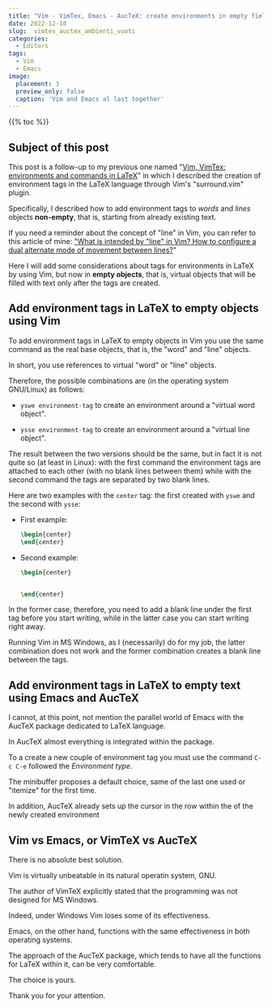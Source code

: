 ```yaml
---
title: "Vim - VimTex, Emacs - AucTeX: create environments in empty fields"
date: 2022-12-10
slug:  vimtex_auctex_ambienti_vuoti
categories:
  - Editors
tags:
  - Vim
  - Emacs
image:
  placement: 3
  preview_only: false 
  caption: 'Vim and Emacs al last together'
---
```


{{% toc %}}



## Subject of this post

This post is a follow-up to my previous one named "[Vim, VimTex:
environments and commands in
LaTeX](https://francopasut.netlify.app/post/vim_vimtex_surround/)" in
which I described the creation of environment tags in the LaTeX language
through Vim's "surround.vim" plugin.

Specifically, I described how to add environment tags to *words* and
*lines* objects **non-empty**, that is, starting from already existing
text.

If you need a reminder about the concept of "line" in Vim, you can refer
to this article of mine: ["What is intended by "line" in Vim? How to
configure a dual alternate mode of movement between
lines?](https://francopasut.netlify.app/post/vim_double_motions/)"

Here I will add some considerations about tags for environments in LaTeX
by using Vim, but now in **empty objects**, that is, virtual objects
that will be filled with text only after the tags are created.

## Add environment tags in LaTeX to empty objects using Vim

To add environment tags in LaTeX to empty objects in Vim you use the
same command as the real base objects, that is, the "word" and "line"
objects.

In short, you use references to virtual "word" or "line" objects.

Therefore, the possible combinations are (in the operating system
GNU/Linux) as follows:

- `yswe environment-tag` to create an environment around a "virtual word
  object".

- `ysse environment-tag` to create an environment around a "virtual line
  object".


The result between the two versions should be the same, but in fact it
  is not quite so (at least in Linux): with the first command the
  environment tags are attached to each other (with no blank lines
  between them) while with the second command the tags are separated by
  two blank lines.

  Here are two examples with the `center` tag: the first created with `yswe` and the second with `ysse`:

- First example:

  ``` latex
  \begin{center}
  \end{center}
  ```

- Second example:

  ``` latex
  \begin{center}


  \end{center}
  ```

  
In the former case, therefore, you need to add a blank line under the
  first tag before you start writing, while in the latter case you can
  start writing right away.

  Running Vim in MS Windows, as I (necessarily) do for my job, the
  latter combination does not work and the former combination creates a
  blank line between the tags.

## Add environment tags in LaTeX to empty text using Emacs and AucTeX

I cannot, at this point, not mention the parallel world of Emacs with
the AucTeX package dedicated to LaTeX language.

In AucTeX almost everything is integrated within the package.

To a create a new couple of environment tag you must use the command
`C-c C-e` followed the *Environment type*.

The minibuffer proposes a default choice, same of the last one used or
"itemize" for the first time.

In addition, AucTeX already sets up the cursor in the row within the of
the newly created environment

## Vim vs Emacs, or VimTeX vs AucTeX

There is no absolute best solution.

Vim is virtually unbeatable in its natural operatin system, GNU.

The author of VimTeX explicitly stated that the programming was not
designed for MS Windows.

Indeed, under Windows Vim loses some of its effectiveness.

Emacs, on the other hand, functions with the same effectiveness in both
operating systems.

The approach of the AucTeX package, which tends to have all the
functions for LaTeX within it, can be very comfortable.

The choice is yours.

Thank you for your attention.
